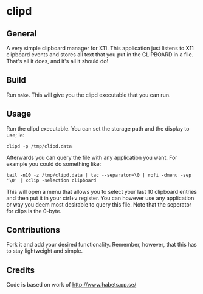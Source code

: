 # clipd

## General

A very simple clipboard manager for X11. This application just listens to X11 clipboard events and stores all text that you put in the CLIPBOARD in a file. That's all it does, and it's all it should do!

## Build

Run `make`. This will give you the clipd executable that you can run.

## Usage

Run the clipd executable. You can set the storage path and the display to use; ie:

`clipd -p /tmp/clipd.data`

Afterwards you can query the file with any application you want. For example you could do something like: 

`tail -n10 -z /tmp/clipd.data | tac --separator=\0 | rofi -dmenu -sep '\0' | xclip -selection clipboard`

This will open a menu that allows you to select your last 10 clipboard entries and then put it in your ctrl+v register. 
You can however use any application or way you deem most desirable to query this file. Note that the seperator for clips is the 0-byte.

## Contributions

Fork it and add your desired functionality. Remember, however, that this has to stay lightweight and simple.

## Credits

Code is based on work of http://www.habets.pp.se/

